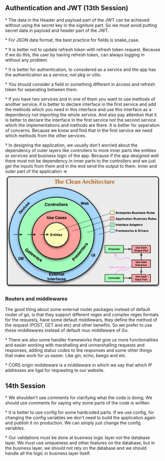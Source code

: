 ## Authentication and JWT (13th Session)
\* The data in the Header and payload part of the JWT can be achieved without using the secret key in the signiture part. So we must avoid putting secret data in payload and header part of the JWT.

\* For JSON data format, the best practice for fields is snake_case.

\* It is better not to update refresh token with refresh token request. Because if we do this, the user by having refresh token, can always logging in without any problem.

\* It is better for authentication, to considered as a service and the app has the authentication as a service, not pkg or utils.

\* You should consider a field or something different in access and refresh token for seperating between them.

\* If you have two services and in one of them you want to use methods of another service, it is better to declare interface in the first service and add the methods which you need in this interface and use this interface as a dependency not importing the whole service. And also pay attention that it is better to declare the interface in the first service not the second service which the implementations and methods are there. It is better for seperation of concerns. Because we know and find that in the first service we need which methods from the other services.

\* In designing the application, we usually don't worried about the dependency of outer layers like controllers to more inner parts like entities or services and business logic of the app. Because if the app designed well there must not be dependency in inner parts to the controllers and we just get the inputs from them and in the end send the output to them. Inner and outer part of the application =>![alt text](image.png)

### Routers and middlewares
The good thing about some external router packages instead of default router of go, is that they support different regex and complex regex formats for the requests, have some default middlewars, they define the method of the request (POST, GET and etc) and other benefits. So we prefer to use these middlewares instead of default mux middleware of Go.

\* There are also some handler frameworks that give us more functionalities and easier working with marshalling and unmarshalling requests and responses, adding status codes to the responses and some other things that make work for us easier. Like gin, echo, beego and etc.

\* CORS origin middleware is a middleware in which we say that which IP addresses are ligal for requesting to our website.

## 14th Session
\* We shoulden't use comments for clarifying what the code is doing; We should use comments for saying why some parts of the code is written. 

\* It is better to use config for some hardcoded parts. If we use config, for changing the config variables we don't need to build the application again and publish it on production. We can simply just change the config variables.

\* Our validations must be done at business logic layer not the database layer. We must use uniqueness and other features on the database, but in the business layer, we should not rely on the database and we should handle all the logic in business layer itself.



